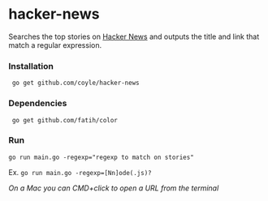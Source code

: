 # hacker-news
Searches the top stories on [Hacker News](https://news.ycombinator.com) and outputs the title and link that match a regular expression.

### Installation

``` go get github.com/coyle/hacker-news```

### Dependencies

``` go get github.com/fatih/color```

### Run

```go run main.go -regexp="regexp to match on stories"```

Ex. ```go run main.go -regexp=[Nn]ode(.js)?```

*On a Mac you can CMD+click to open a URL from the terminal*
